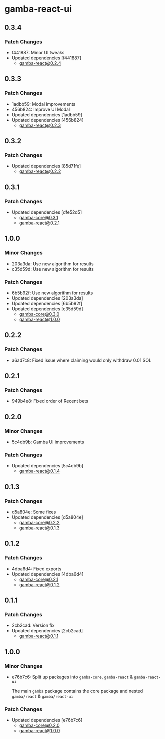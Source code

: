 # gamba-react-ui

## 0.3.4

### Patch Changes

- f441887: Minor UI tweaks
- Updated dependencies [f441887]
  - gamba-react@0.2.4

## 0.3.3

### Patch Changes

- 1adbb59: Modal improvements
- 456b824: Improve UI Modal
- Updated dependencies [1adbb59]
- Updated dependencies [456b824]
  - gamba-react@0.2.3

## 0.3.2

### Patch Changes

- Updated dependencies [85d71fe]
  - gamba-react@0.2.2

## 0.3.1

### Patch Changes

- Updated dependencies [dfe52d5]
  - gamba-core@0.3.1
  - gamba-react@0.2.1

## 1.0.0

### Minor Changes

- 203a3da: Use new algorithm for results
- c35d59d: Use new algorithm for results

### Patch Changes

- 6b5b92f: Use new algorithm for results
- Updated dependencies [203a3da]
- Updated dependencies [6b5b92f]
- Updated dependencies [c35d59d]
  - gamba-core@0.3.0
  - gamba-react@1.0.0

## 0.2.2

### Patch Changes

- a6ad7c8: Fixed issue where claiming would only withdraw 0.01 SOL

## 0.2.1

### Patch Changes

- 949b4e8: Fixed order of Recent bets

## 0.2.0

### Minor Changes

- 5c4db9b: Gamba UI improvements

### Patch Changes

- Updated dependencies [5c4db9b]
  - gamba-react@0.1.4

## 0.1.3

### Patch Changes

- d5a804e: Some fixes
- Updated dependencies [d5a804e]
  - gamba-core@0.2.2
  - gamba-react@0.1.3

## 0.1.2

### Patch Changes

- 4dba6d4: Fixed exports
- Updated dependencies [4dba6d4]
  - gamba-core@0.2.1
  - gamba-react@0.1.2

## 0.1.1

### Patch Changes

- 2cb2cad: Version fix
- Updated dependencies [2cb2cad]
  - gamba-react@0.1.1

## 1.0.0

### Minor Changes

- e76b7c6: Split up packages into `gamba-core`, `gamba-react` & `gamba-react-ui`

  The main `gamba` package contains the core package and nested `gamba/react` & `gamba/react-ui`

### Patch Changes

- Updated dependencies [e76b7c6]
  - gamba-core@0.2.0
  - gamba-react@1.0.0
